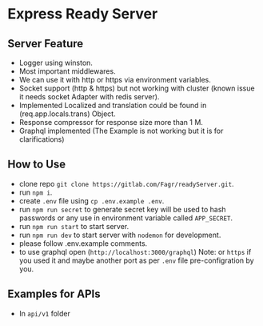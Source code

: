 # Express Ready Server

## Server Feature

* Logger using winston.
* Most important middlewares.
* We can use it with http or https via environment variables.
* Socket support (http & https) but not working with cluster (known issue it needs socket Adapter with redis server).
* Implemented Localized and translation could be found in (req.app.locals.trans) Object.
* Response compressor for response size more than 1 M.
* Graphql implemented (The Example is not working but it is for clarifications)

## How to Use

* clone repo `git clone https://gitlab.com/Fagr/readyServer.git`.
* run `npm i`.
* create `.env` file using `cp .env.example .env`.
* run `npm run secret` to generate secret key will be used to hash passwords or any use in environment variable called `APP_SECRET`.
* run `npm run start` to start server.
* run `npm run dev` to start server with `nodemon` for development.
* please follow .env.example comments.
* to use graphql open (`http://localhost:3000/graphql`) Note: or `https` if you used it and maybe another port as per `.env` file pre-configration by you.

## Examples for APIs

* In `api/v1` folder
